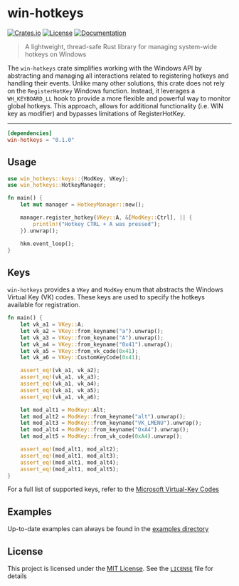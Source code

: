 # win-hotkeys
[![Crates.io](https://img.shields.io/crates/v/win-hotkeys.svg)](https://crates.io/crates/win-hotkeys)
[![License](https://img.shields.io/crates/l/win-hotkeys.svg)](https://crates.io/crates/win-hotkeys)
[![Documentation](https://docs.rs/win-hotkeys/badge.svg)](https://docs.rs/win-hotkeys)
> A lightweight, thread-safe Rust library for managing system-wide hotkeys on Windows

The `win-hotkeys` crate simplifies working with the Windows API by abstracting and managing 
all interactions related to registering hotkeys and handling their events. Unlike many other 
solutions, this crate does not rely on the `RegisterHotKey` Windows function. Instead, it 
leverages a `WH_KEYBOARD_LL` hook to provide a more flexible and powerful way to monitor 
global hotkeys. This approach, allows for additional functionality (i.e. WIN key as modifier) and 
bypasses limitations of RegisterHotKey.

---

```toml
[dependencies]
win-hotkeys = "0.1.0"
```

## Usage
```rust
use win_hotkeys::keys::{ModKey, VKey};
use win_hotkeys::HotkeyManager;

fn main() {
    let mut manager = HotkeyManager::new();

    manager.register_hotkey(VKey::A, &[ModKey::Ctrl], || {
        println!("Hotkey CTRL + A was pressed");
    }).unwrap();

    hkm.event_loop();
}
```
## Keys
`win-hotkeys` provides a `VKey` and `ModKey` enum that abstracts the Windows Virtual Key (VK) codes. These keys
are used to specify the hotkeys available for registration.

```rust
fn main() {
    let vk_a1 = VKey::A;
    let vk_a2 = VKey::from_keyname("a").unwrap();
    let vk_a3 = VKey::from_keyname("A").unwrap();
    let vk_a4 = VKey::from_keyname("0x41").unwrap();
    let vk_a5 = VKey::from_vk_code(0x41);
    let vk_a6 = VKey::CustomKeyCode(0x41);

    assert_eq!(vk_a1, vk_a2);
    assert_eq!(vk_a1, vk_a3);
    assert_eq!(vk_a1, vk_a4);
    assert_eq!(vk_a1, vk_a5);
    assert_eq!(vk_a1, vk_a6);

    let mod_alt1 = ModKey::Alt;
    let mod_alt2 = ModKey::from_keyname("alt").unwrap();
    let mod_alt3 = ModKey::from_keyname("VK_LMENU").unwrap();
    let mod_alt4 = ModKey::from_keyname("OxA4").unwrap();
    let mod_alt5 = ModKey::from_vk_code(0xA4).unwrap();

    assert_eq!(mod_alt1, mod_alt2);
    assert_eq!(mod_alt1, mod_alt3);
    assert_eq!(mod_alt1, mod_alt4);
    assert_eq!(mod_alt1, mod_alt5);
}
```

For a full list of supported keys, refer to the [Microsoft Virtual-Key Codes](https://learn.microsoft.com/en-us/windows/win32/inputdev/virtual-key-codes)

## Examples
Up-to-date examples can always be found in the [examples directory](https://github.com/iholston/win-hotkeys/tree/main/examples)

## License

This project is licensed under the [MIT License](https://crates.io/crates/win-hotkeys).
See the [`LICENSE`](./LICENSE) file for details
